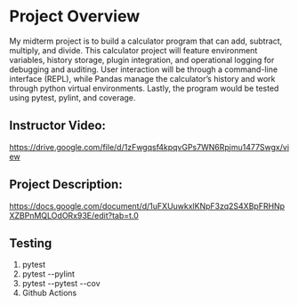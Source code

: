 # Project Overview

My midterm project is to build a calculator program that can add, subtract, multiply, and divide. This calculator project will feature environment variables, history storage, plugin integration, and operational logging for debugging and auditing. User interaction will be through a command-line interface (REPL), while Pandas manage the calculator’s history and work through python virtual environments. Lastly, the program would be tested using pytest, pylint, and coverage.

## Instructor Video:
https://drive.google.com/file/d/1zFwgqsf4kpqvGPs7WN6Rpjmu1477Swgx/view

## Project Description:

https://docs.google.com/document/d/1uFXUuwkxlKNpF3zq2S4XBpFRHNpXZBPnMQLOdORx93E/edit?tab=t.0

## Testing

1. pytest
2. pytest --pylint
3. pytest --pytest --cov
4. Github Actions
